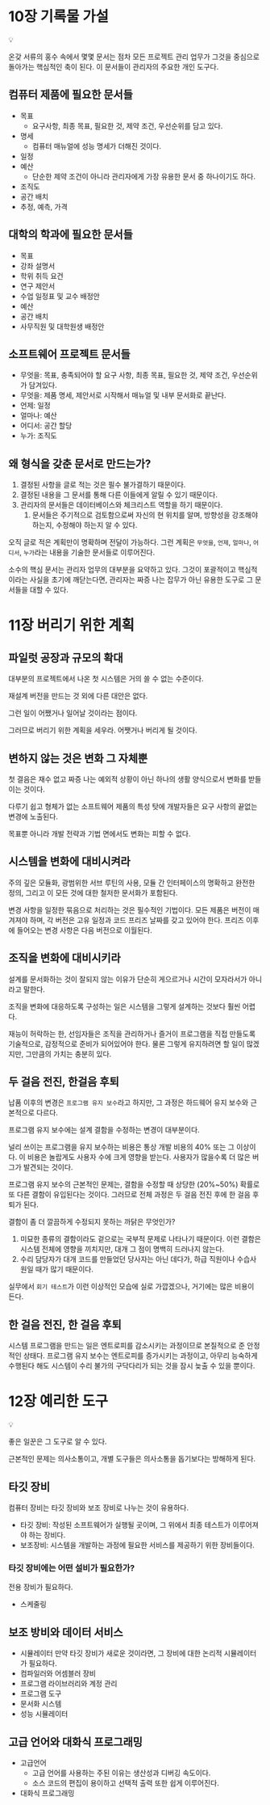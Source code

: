 # 10장 기록물 가설

<aside>
💡

온갖 서류의 홍수 속에서 몇몇 문서는 점차 모든 프로젝트 관리 업무가 그것을 중심으로 돌아가는 핵심적인 축이 된다. 이 문서들이 관리자의 주요한 개인 도구다.

</aside>

## 컴퓨터 제품에 필요한 문서들

- 목표
  - 요구사항, 최종 목표, 필요한 것, 제약 조건, 우선순위를 담고 있다.
- 명세
  - 컴퓨터 매뉴얼에 성능 명세가 더해진 것이다.
- 일정
- 예산
  - 단순한 제약 조건이 아니라 관리자에게 가장 유용한 문서 중 하나이기도 하다.
- 조직도
- 공간 배치
- 추정, 예측, 가격

## 대학의 학과에 필요한 문서들

- 목표
- 강좌 설명서
- 학위 취득 요건
- 연구 제안서
- 수업 일정표 및 교수 배정안
- 예산
- 공간 배치
- 사무직원 및 대학원생 배정안

## 소프트웨어 프로젝트 문서들

- 무엇을: 목표, 충족되어야 할 요구 사항, 최종 목표, 필요한 것, 제약 조건, 우선순위가 담겨있다.
- 무엇을: 제품 명세, 제안서로 시작해서 매뉴얼 및 내부 문서화로 끝난다.
- 언제: 일정
- 얼마나: 예산
- 어디서: 공간 할당
- 누가: 조직도

## 왜 형식을 갖춘 문서로 만드는가?

1. 결정된 사항을 글로 적는 것은 필수 불가결하기 때문이다.
2. 결정된 내용을 그 문서를 통해 다른 이들에게 알릴 수 있기 때문이다.
3. 관리자의 문서들은 데이터베이스와 체크리스트 역할을 하기 때문이다.
   1. 문서들은 주기적으로 검토함으로써 자신의 현 위치를 알며, 방향성을 강조해야 하는지, 수정해야 하는지 알 수 있다.

오직 글로 적은 계획만이 명확하며 전달이 가능하다. 그런 계획은 `무엇을`, `언제`, `얼마나`, `어디서`, `누가`라는 내용을 기술한 문서들로 이루어진다.

소수의 핵심 문서는 관리자 업무의 대부분을 요약하고 있다. 그것이 포괄적이고 핵심적이라는 사실을 초기에 깨닫는다면, 관리자는 짜증 나는 잡무가 아닌 유용한 도구로 그 문서들을 대할 수 있다.

# 11장 버리기 위한 계획

## 파일럿 공장과 규모의 확대

대부분의 프로젝트에서 나온 첫 시스템은 거의 쓸 수 없는 수준이다.

재설계 버전을 만드는 것 외에 다른 대안은 없다.

그런 일이 어쨌거나 일어날 것이라는 점이다.

그러므로 버리기 위한 계획을 세우라. 어쨋거나 버리게 될 것이다.

## 변하지 않는 것은 변화 그 자체뿐

첫 결음은 재수 없고 짜증 나는 예외적 상황이 아닌 하나의 생활 양식으로서 변화를 받들이는 것이다.

다루기 쉽고 형체가 없는 소프트웨어 제품의 특성 탓에 개발자들은 요구 사항의 끝없는 변경에 노출된다.

목표뿐 아니라 개발 전략과 기법 면에서도 변화는 피할 수 없다.

## 시스템을 변화에 대비시켜라

주의 깊은 모듈화, 광범위한 서브 루틴의 사용, 모듈 간 인터페이스의 명확하고 완전한 정의, 그리고 이 모든 것에 대한 철저한 문서화가 포함된다.

변경 사항을 일정한 묶음으로 처리하는 것은 필수적인 기법이다. 모든 제품은 버전이 매겨져야 하며, 각 버전은 고유 일정과 코드 프리즈 날짜를 갖고 있어야 한다. 프리즈 이후에 들어오는 변경 사항은 다음 버전으로 이월된다.

## 조직을 변화에 대비시키라

설계를 문서화하는 것이 잘되지 않는 이유가 단순히 게으르거나 시간이 모자라서가 아니라고 말한다.

조직을 변화에 대응하도록 구성하는 일은 시스템을 그렇게 설계하는 것보다 훨씬 어렵다.

재능이 허락하는 한, 선임자들은 조직을 관리하거나 즐거이 프로그램을 직접 만들도록 기술적으로, 감정적으로 준비가 되어있어야 한다. 물론 그렇게 유지하려면 할 일이 많겠지만, 그만큼의 가치는 충분히 있다.

## 두 걸음 전진, 한걸음 후퇴

납품 이후의 변경은 `프로그램 유지 보수`라고 하지만, 그 과정은 하드웨어 유지 보수와 근본적으로 다르다.

프로그램 유지 보수에는 설계 결함을 수정하는 변경이 대부분이다.

널리 쓰이는 프로그램을 유지 보수하는 비용은 통상 개발 비용의 40% 또는 그 이상이다. 이 비용은 놀랍게도 사용자 수에 크게 영향을 받는다. 사용자가 많을수록 더 많은 버그가 발견되는 것이다.

프로그램 유지 보수의 근본적인 문제는, 결함을 수정할 때 상당한 (20%~50%) 확률로 또 다른 결함이 유입된다는 것이다. 그러므로 전체 과정은 두 걸음 전진 후에 한 걸음 후퇴가 된다.

결함이 좀 더 깔끔하게 수정되지 못하는 까닭은 무엇인가?

1. 미묘한 종류의 결함이라도 겉으로는 국부적 문제로 나타나기 때문이다. 이런 결함은 시스템 전체에 영향을 끼치지만, 대개 그 점이 명백히 드러나지 않는다.
2. 수리 담당자가 대개 코드를 만들었던 당사자는 아닌 데다가, 하급 직원이나 수습사원일 때가 많기 때문이다.

실무에서 `회기 테스트`가 이런 이상적인 모습에 실로 가깝겠으나, 거기에는 많은 비용이 든다.

## 한 걸음 전진, 한 걸음 후퇴

시스템 프로그램을 만드는 일은 엔트로피를 감소시키는 과정이므로 본질적으로 준 안정적인 상태다. 프로그램 유지 보수는 엔트로피를 증가시키는 과정이고, 아무리 능숙하게 수행된다 해도 시스템이 수리 불가의 구닥다리가 되는 것을 잠시 늦출 수 있을 뿐이다.

# 12장 예리한 도구

<aside>
💡

좋은 일꾼은 그 도구로 알 수 있다.

</aside>

근본적인 문제는 의사소통이고, 개별 도구들은 의사소통을 돕기보다는 방해하게 된다.

## 타깃 장비

컴퓨터 장비는 타깃 장비와 보조 장비로 나누는 것이 유용하다.

- 타깃 장비: 작성된 소프트웨어가 실행될 곳이며, 그 위에서 최종 테스트가 이루어져야 하는 장비다.
- 보조장비: 시스템을 개발하는 과정에 필요한 서비스를 제공하기 위한 장비들이다.

### 타깃 장비에는 어떤 설비가 필요한가?

전용 장비가 필요하다.

- 스케줄링

## 보조 방비와 데이터 서비스

- 시뮬레이터
  만약 타깃 장비가 새로운 것이라면, 그 장비에 대한 논리적 시뮬레이터가 필요하다.
- 컴파일러와 어셈블러 장비
- 프로그램 라이브러리와 계정 관리
- 프로그램 도구
- 문서화 시스템
- 성능 시뮬레이터

## 고급 언어와 대화식 프로그래밍

- 고급언어
  - 고급 언어를 사용하는 주된 이유는 생산성과 디버깅 속도이다.
  - 소스 코드의 편집이 용이하고 선택적 출력 또한 쉽게 이루어진다.
- 대화식 프로그래밍
